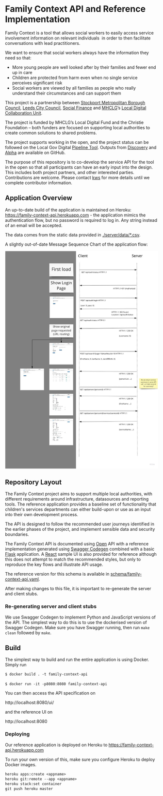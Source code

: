 # Family Context API and Reference Implementation

Family Context is a tool that allows social workers to easily access ​
service involvement information on relevant individuals ​
in order to then facilitate conversations with lead practitioners. ​

We want to ensure that social workers always have the information they need so that:​
- More young people are well looked after by their families and fewer end up in care​
- Children are protected from harm even when no single service perceives significant risk​
- Social workers are viewed by all families as people who really understand their circumstances and can support them

This project is a partnership between [Stockport Metropolitan Borough Council](https://www.stockport.gov.uk/), 
[Leeds City Council](https://www.leeds.gov.uk/), [Social Finance](https://www.socialfinance.org.uk/) 
and [MHCLG](https://gov.uk/mhclg)’s [Local Digital Collaboration Unit​](https://localdigital.gov.uk/).

The project is funded by MHCLG’s Local Digital Fund and the Christie Foundation – both funders are focused on 
supporting local authorities to create common solutions to shared problems.

The project supports working in the open, and the project status can be followed on the Local Gov Digital 
[Pipeline Tool](https://pipeline.localgov.digital/wiki/277). Outputs from 
[Discovery](https://github.com/CSCDP/Family-Context-Discovery) and 
[Alpha](https://github.com/CSCDP/Family-Context-Alpha) are available on GitHub.

The purpose of this repository is to co-develop the service API for the tool in the open so that all 
participants can have an early input into the design. This includes both project partners, and other 
interested parties. Contributions are welcome. Please contact [kws](https://github.com/kws) for more 
details until we complete contributor information.

## Application Overview

An up-to-date build of the application is maintained on Heroku: 
https://family-context-api.herokuapp.com - the application mimics the authentication flow, but
no password is required to log in. Any string instead of an email will be accepted. 

The data comes from the static data provided in [./server/data/*.csv](./server/data/).

A slightly out-of-date Message Sequence Chart of the application flow:

![alt text](./docs/msc-api-session.jpg "MSC Application & API Flow")


## Repository Layout

The Family Context project aims to support multiple local authorities, with different requirements around
infrastructure, datasources and reporting tools. The reference application provides a baseline set of functionality
that children's services departments can either build-upon or use as an input into their own development process. 

The API is designed to follow the recommended user journeys identified in the earlier phases of the project, 
and implement sensible data and security boundaries.

The Family Context API is documented using [Open](https://swagger.io/docs/specification/about/) API 
with a reference implementation generated using [Swagger Codegen](https://github.com/swagger-api/swagger-codegen)
combined with a basic [Flask](https://palletsprojects.com/p/flask/) application. 
A [React](https://reactjs.org/) sample UI is also provided for reference although this does
not attempt to match the recommended styles, but only to reproduce the key flows and illustrate API usage.

The reference version for this schema is available in 
[schema/family-context-api.yaml](./schema/family-context-api.yaml). 

After making changes to this file, it is important to re-generate the server and client stubs. 

### Re-generating server and client stubs

We use Swagger Codegen to implement Python and JavaScript versions of the API. The simplest way to do
this is to use the dockerised version of Swagger Codegen. Make sure you have Swagger running, then
run `make clean` followed by `make`. 

## Build 

The simplest way to build and run the entire application is using Docker. Simply run

```
$ docker build . -t family-context-api 

$ docker run -it -p8080:8080 family-context-api 
```

You can then access the API specification on

http://localhost:8080/ui/

and the reference UI on

http://localhost:8080


### Deploying
 
Our reference application is deployed on Heroku to https://family-context-api.herokuapp.com

To run your own version of this, make sure you configure Heroku to deploy Docker images. 

```
heroku apps:create <appname>
heroku git:remote --app <appname>
heroku stack:set container
git push heroku master
```